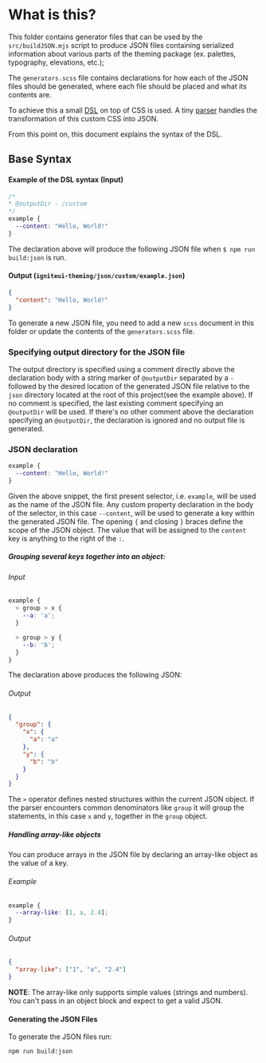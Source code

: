 # What is this?

This folder contains generator files that can be used by the `src/buildJSON.mjs` script to produce JSON files containing serialized information about various parts of the theming package (ex. palettes, typography, elevations, etc.);

The `generators.scss` file contains declarations for how each of the JSON files should be generated, where each file should be placed and what its contents are. 

To achieve this a small [DSL](https://en.wikipedia.org/wiki/Domain-specific_language) on top of CSS is used. A tiny [parser](../../scripts/parser.mjs) handles the transformation of this custom CSS into JSON.

From this point on, this document explains the syntax of the DSL.

## Base Syntax

#### Example of the DSL syntax (Input)
```css
/*
* @outputDir - /custom
*/
example {
  --content: "Hello, World!"
}
```

The declaration above will produce the following JSON file when `$ npm run build:json` is run.

#### Output (`igniteui-theming/json/custom/example.json`)

```json
{
  "content": "Hello, World!"
}
```

To generate a new JSON file, you need to add a new `scss` document in this folder or update the contents of the `generators.scss` file.

### Specifying output directory for the JSON file

The output directory is specified using a comment directly above the declaration body with a string marker of `@outputDir` separated by a `-` followed by the desired location of the generated JSON file relative to the `json` directory located at the root of this project(see the example above). If no comment is specified, the last existing comment specifying an `@outputDir` will be used. If there's no other comment above the declaration specifying an `@outputDir`, the declaration is ignored and no output file is generated.

### JSON declaration

```css
example {
  --content: "Hello, World!"
}
```

Given the above snippet, the first present selector, i.e. `example`, will be used as the name of the JSON file. Any custom property declaration in the body of the selector, in this case `--content`, will be used to generate a key within the generated JSON file. The opening `{` and closing `}` braces define the scope of the JSON object. The value that will be assigned to the `content` key is anything to the right of the `:`.

##### Grouping several keys together into an object:

###### Input
```css
example {
  > group > x {
    --a: 'a';
  }

  > group > y {
    --b: 'b';
  }
}
```

The declaration above produces the following JSON:

###### Output
```json
{
  "group": {
    "x": {
      "a": "a"
    },
    "y": {
      "b": "b"
    }
  }
}
```

The `>` operator defines nested structures within the current JSON object. If the parser encounters common denominators like `group` it will group the statements, in this case `x` and `y`, together in the `group` object.

##### Handling array-like objects

You can produce arrays in the JSON file by declaring an array-like object as the value of a key.

###### Example
```css
example {
  --array-like: [1, a, 2.4];
}
```

###### Output
```json
{
  "array-like": ["1", "a", "2.4"]
}
```

**NOTE**: The array-like only supports simple values (strings and numbers). You can't pass in an object block and expect to get a valid JSON.

#### Generating the JSON Files

To generate the JSON files run:

```sh
npm run build:json
```
